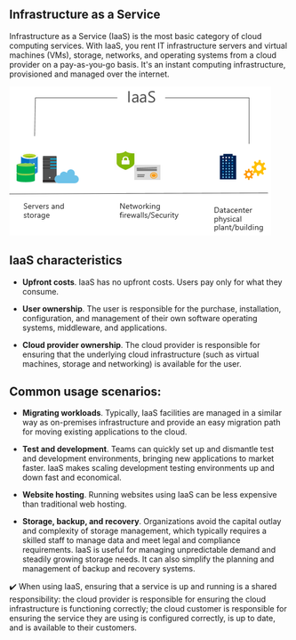 ## Infrastructure as a Service


Infrastructure as a Service (IaaS) is the most basic category of cloud computing services. With IaaS, you rent IT infrastructure servers and virtual machines (VMs), storage, networks, and operating systems from a cloud provider on a pay-as-you-go basis. It's an instant computing infrastructure, provisioned and managed over the internet.


![IaaS is encompassing the following three icons: Servers and storage, Networking firewalls and security, and Datacenter physical plant and building.](../media/iaas3.png)

## IaaS characteristics

+ **Upfront costs**. IaaS has no upfront costs. Users pay only for what they consume.

+ **User ownership**. The user is responsible for the purchase, installation, configuration, and management of their own software operating systems, middleware, and applications.

+ **Cloud provider ownership**. The cloud provider is responsible for ensuring that the underlying cloud infrastructure (such as virtual machines, storage and networking) is available for the user.
 

## Common usage scenarios:

+ **Migrating workloads**. Typically, IaaS facilities are managed in a similar way as on-premises infrastructure and provide an easy migration path for moving existing applications to the cloud. 

+ **Test and development**. Teams can quickly set up and dismantle test and development environments, bringing new applications to market faster. IaaS makes scaling development testing environments up and down fast and economical.

+ **Website hosting**. Running websites using IaaS can be less expensive than traditional web hosting.

+ **Storage, backup, and recovery**. Organizations avoid the capital outlay and complexity of storage management, which typically requires a skilled staff to manage data and meet legal and compliance requirements. IaaS is useful for managing unpredictable demand and steadily growing storage needs. It can also simplify the planning and management of backup and recovery systems.


✔️ When using IaaS, ensuring that a service is up and running is a shared responsibility: the cloud provider is responsible for ensuring the cloud infrastructure is functioning correctly; the cloud customer is responsible for ensuring the service they are using is configured correctly, is up to date, and is available to their customers. 
